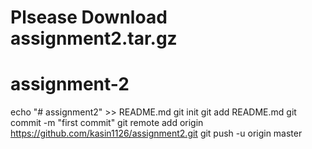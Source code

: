 # Plsease Download assignment2.tar.gz
# assignment-2
echo "# assignment2" >> README.md
git init
git add README.md
git commit -m "first commit"
git remote add origin https://github.com/kasin1126/assignment2.git
git push -u origin master
